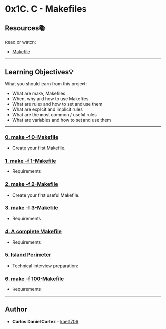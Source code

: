 # 0x1C. C - Makefiles

## Resources:books:
Read or watch:
* [Makefile](https://intranet.hbtn.io/rltoken/E3lCL-6xT3Qt_K38Tk4s_g)

---
## Learning Objectives:bulb:
What you should learn from this project:

* What are make, Makefiles
* When, why and how to use Makefiles
* What are rules and how to set and use them
* What are explicit and implicit rules
* What are the most common / useful rules
* What are variables and how to set and use them

---

### [0. make -f 0-Makefile](./0-Makefile)
* Create your first Makefile.


### [1. make -f 1-Makefile](./1-Makefile)
* Requirements:


### [2. make -f 2-Makefile](./2-Makefile)
* Create your first useful Makefile.


### [3. make -f 3-Makefile](./3-Makefile)
* Requirements:


### [4. A complete Makefile](./4-Makefile)
* Requirements:


### [5. Island Perimeter](./5-island_perimeter.py)
* Technical interview preparation: 


### [6. make -f 100-Makefile](./100-Makefile)
* Requirements:

---

## Author
* **Carlos Daniel Cortez** - [kael1706](https://github.com/kael1706)